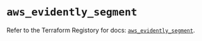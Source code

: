 # `aws_evidently_segment`

Refer to the Terraform Registory for docs: [`aws_evidently_segment`](https://registry.terraform.io/providers/hashicorp/aws/4.67.0/docs/resources/evidently_segment).
